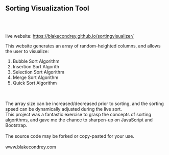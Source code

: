 <h2><strong>Sorting Visualization Tool</strong></h2><br><br>

live website: https://blakecondrey.github.io/sortingvisualizer/ <br>

This website generates an array of random-heighted columns, and allows the user to visualize: <br>
<ol>
  <li>Bubble Sort Algorithm</li>
  <li>Insertion Sort Algorith</li>
  <li>Selection Sort Algorithm</li>
  <li>Merge Sort Algorithm</li>
  <li>Quick Sort Algorithm</li>
</ol> <br><br>
The array size can be increased/decreased prior to sorting, and the sorting speed can be dynamically adjusted during the live sort. <br>
This project was a fantastic exercise to grasp the concepts of sorting algorithms, and gave me the chance to sharpen-up on JavaScript and Bootstrap.
<br><br>
The source code may be forked or copy-pasted for your use.<br><br>
www.blakecondrey.com
